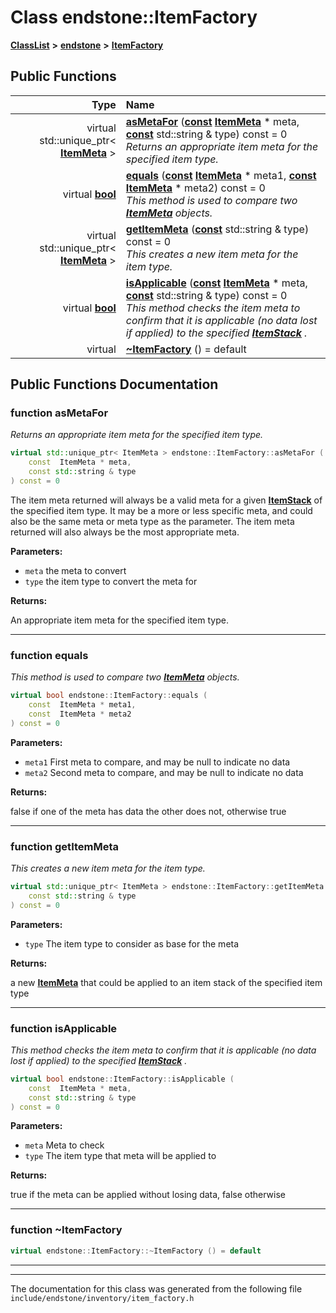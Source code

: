

# Class endstone::ItemFactory



[**ClassList**](annotated.md) **>** [**endstone**](namespaceendstone.md) **>** [**ItemFactory**](classendstone_1_1ItemFactory.md)










































## Public Functions

| Type | Name |
| ---: | :--- |
| virtual std::unique\_ptr&lt; [**ItemMeta**](classendstone_1_1ItemMeta.md) &gt; | [**asMetaFor**](#function-asmetafor) ([**const**](classendstone_1_1Vector.md) [**ItemMeta**](classendstone_1_1ItemMeta.md) \* meta, [**const**](classendstone_1_1Vector.md) std::string & type) const = 0<br>_Returns an appropriate item meta for the specified item type._  |
| virtual [**bool**](classendstone_1_1Vector.md) | [**equals**](#function-equals) ([**const**](classendstone_1_1Vector.md) [**ItemMeta**](classendstone_1_1ItemMeta.md) \* meta1, [**const**](classendstone_1_1Vector.md) [**ItemMeta**](classendstone_1_1ItemMeta.md) \* meta2) const = 0<br>_This method is used to compare two_ [_**ItemMeta**_](classendstone_1_1ItemMeta.md) _objects._ |
| virtual std::unique\_ptr&lt; [**ItemMeta**](classendstone_1_1ItemMeta.md) &gt; | [**getItemMeta**](#function-getitemmeta) ([**const**](classendstone_1_1Vector.md) std::string & type) const = 0<br>_This creates a new item meta for the item type._  |
| virtual [**bool**](classendstone_1_1Vector.md) | [**isApplicable**](#function-isapplicable) ([**const**](classendstone_1_1Vector.md) [**ItemMeta**](classendstone_1_1ItemMeta.md) \* meta, [**const**](classendstone_1_1Vector.md) std::string & type) const = 0<br>_This method checks the item meta to confirm that it is applicable (no data lost if applied) to the specified_ [_**ItemStack**_](classendstone_1_1ItemStack.md) _._ |
| virtual  | [**~ItemFactory**](#function-itemfactory) () = default<br> |




























## Public Functions Documentation




### function asMetaFor 

_Returns an appropriate item meta for the specified item type._ 
```C++
virtual std::unique_ptr< ItemMeta > endstone::ItemFactory::asMetaFor (
    const  ItemMeta * meta,
    const std::string & type
) const = 0
```



The item meta returned will always be a valid meta for a given [**ItemStack**](classendstone_1_1ItemStack.md) of the specified item type. It may be a more or less specific meta, and could also be the same meta or meta type as the parameter. The item meta returned will also always be the most appropriate meta.




**Parameters:**


* `meta` the meta to convert 
* `type` the item type to convert the meta for 



**Returns:**

An appropriate item meta for the specified item type. 





        

<hr>



### function equals 

_This method is used to compare two_ [_**ItemMeta**_](classendstone_1_1ItemMeta.md) _objects._
```C++
virtual bool endstone::ItemFactory::equals (
    const  ItemMeta * meta1,
    const  ItemMeta * meta2
) const = 0
```





**Parameters:**


* `meta1` First meta to compare, and may be null to indicate no data 
* `meta2` Second meta to compare, and may be null to indicate no data 



**Returns:**

false if one of the meta has data the other does not, otherwise true 





        

<hr>



### function getItemMeta 

_This creates a new item meta for the item type._ 
```C++
virtual std::unique_ptr< ItemMeta > endstone::ItemFactory::getItemMeta (
    const std::string & type
) const = 0
```





**Parameters:**


* `type` The item type to consider as base for the meta 



**Returns:**

a new [**ItemMeta**](classendstone_1_1ItemMeta.md) that could be applied to an item stack of the specified item type 





        

<hr>



### function isApplicable 

_This method checks the item meta to confirm that it is applicable (no data lost if applied) to the specified_ [_**ItemStack**_](classendstone_1_1ItemStack.md) _._
```C++
virtual bool endstone::ItemFactory::isApplicable (
    const  ItemMeta * meta,
    const std::string & type
) const = 0
```





**Parameters:**


* `meta` Meta to check 
* `type` The item type that meta will be applied to 



**Returns:**

true if the meta can be applied without losing data, false otherwise 





        

<hr>



### function ~ItemFactory 

```C++
virtual endstone::ItemFactory::~ItemFactory () = default
```




<hr>

------------------------------
The documentation for this class was generated from the following file `include/endstone/inventory/item_factory.h`

